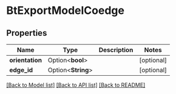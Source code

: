 # BtExportModelCoedge

## Properties

Name | Type | Description | Notes
------------ | ------------- | ------------- | -------------
**orientation** | Option<**bool**> |  | [optional]
**edge_id** | Option<**String**> |  | [optional]

[[Back to Model list]](../README.md#documentation-for-models) [[Back to API list]](../README.md#documentation-for-api-endpoints) [[Back to README]](../README.md)


